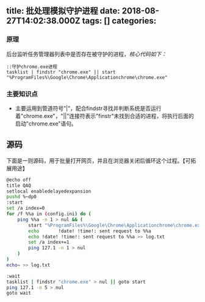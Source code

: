 
title: 批处理模拟守护进程
date: 2018-08-27T14:02:38.000Z
tags: []
categories: 
---
### <a name="bnuhky"></a>原理
后台监听任务管理器列表中是否存在被守护的进程，*核心代码如下：*

```
::守护chrome.exe进程
tasklist | findstr "chrome.exe" || start "%ProgramFiles%\Google\Chrome\Applicationchrome\chrome.exe"
```

### <a name="zwh7oo"></a>主要知识点

* 主要运用到管道符号"|"，配合findstr寻找并判断系统是否运行着"chrome.exe"，"||"连接符表示"finstr"未找到合适的进程，将执行后面的启动"chrome.exe"语句。

<!-- more -->

## <a name="i601vn"></a>源码

下面是一则源码，用于批量打开网页，并且在浏览器关闭后循环这个过程。【可拓展用途】

```Bash
@echo off
title QAQ
setlocal enabledelayedexpansion
pushd %~dp0
:start
set /a index=0
for /f %%a in (config.ini) do (
	ping %%a -n 1 > nul && (
		start "%ProgramFiles%\Google\Chrome\Applicationchrome\chrome.exe" http://%%a
		echo 	   !date! !time!: sent request to %%a
		echo !date! !time!: sent request to %%a >> log.txt
		set /a index+=1
		ping 127.1 -n 1 > nul
	)
)
echo= >> log.txt

:wait
tasklist | findstr "chrome.exe" > nul || goto start
ping 127.1 -n 5 > nul
goto wait
```


